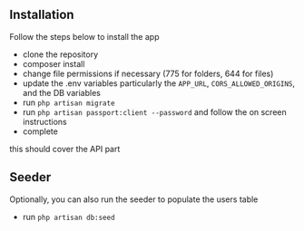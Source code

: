 ## Installation

Follow the steps below to install the app

- clone the repository
- composer install
- change file permissions if necessary (775 for folders, 644 for files)
- update the .env variables particularly the `APP_URL`, `CORS_ALLOWED_ORIGINS`, and the DB variables
- run `php artisan migrate`
- run `php artisan passport:client --password` and follow the on screen instructions
- complete

this should cover the API part

## Seeder

Optionally, you can also run the seeder to populate the users table

- run `php artisan db:seed`
